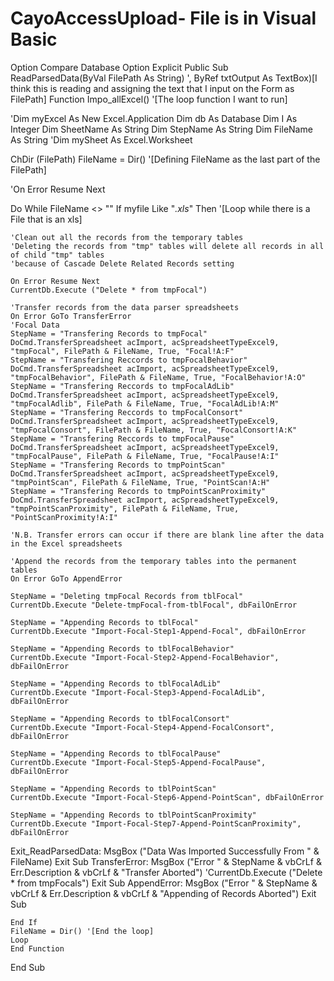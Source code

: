 # CayoAccessUpload- File is in Visual Basic

Option Compare Database
Option Explicit
Public Sub ReadParsedData(ByVal FilePath As String) ', ByRef txtOutput As TextBox)[I think this is reading and assigning the text that I input on the Form as FilePath]
   Function Impo_allExcel() '[The loop function I want to run]

   'Dim myExcel As New Excel.Application
   Dim db As Database
   Dim I As Integer
   Dim SheetName As String
   Dim StepName As String
   Dim FileName As String
   'Dim mySheet As Excel.Worksheet
   
   ChDir (FilePath)
   FileName = Dir() '[Defining FileName as the last part of the FilePath]
   
   'On Error Resume Next
   
   Do While FileName <> ""
    If myfile Like "*.xls*" Then '[Loop while there is a File that is an xls]
   
    'Clean out all the records from the temporary tables
    'Deleting the records from "tmp" tables will delete all records in all of child "tmp" tables
    'because of Cascade Delete Related Records setting
   
    On Error Resume Next
    CurrentDb.Execute ("Delete * from tmpFocal")

    'Transfer records from the data parser spreadsheets
    On Error GoTo TransferError
    'Focal Data
    StepName = "Transfering Records to tmpFocal"
    DoCmd.TransferSpreadsheet acImport, acSpreadsheetTypeExcel9, "tmpFocal", FilePath & FileName, True, "Focal!A:F"
    StepName = "Transfering Reccords to tmpFocalBehavior"
    DoCmd.TransferSpreadsheet acImport, acSpreadsheetTypeExcel9, "tmpFocalBehavior", FilePath & FileName, True, "FocalBehavior!A:O"
    StepName = "Transfering Reccords to tmpFocalAdLib"
    DoCmd.TransferSpreadsheet acImport, acSpreadsheetTypeExcel9, "tmpFocalAdlib", FilePath & FileName, True, "FocalAdLib!A:M"
    StepName = "Transfering Reccords to tmpFocalConsort"
    DoCmd.TransferSpreadsheet acImport, acSpreadsheetTypeExcel9, "tmpFocalConsort", FilePath & FileName, True, "FocalConsort!A:K"
    StepName = "Transfering Reccords to tmpFocalPause"
    DoCmd.TransferSpreadsheet acImport, acSpreadsheetTypeExcel9, "tmpFocalPause", FilePath & FileName, True, "FocalPause!A:I"
    StepName = "Transfering Records to tmpPointScan"
    DoCmd.TransferSpreadsheet acImport, acSpreadsheetTypeExcel9, "tmpPointScan", FilePath & FileName, True, "PointScan!A:H"
    StepName = "Transfering Records to tmpPointScanProximity"
    DoCmd.TransferSpreadsheet acImport, acSpreadsheetTypeExcel9, "tmpPointScanProximity", FilePath & FileName, True, "PointScanProximity!A:I"
   
    'N.B. Transfer errors can occur if there are blank line after the data in the Excel spreadsheets
   
    'Append the records from the temporary tables into the permanent tables
    On Error GoTo AppendError
   
    StepName = "Deleting tmpFocal Records from tblFocal"
    CurrentDb.Execute "Delete-tmpFocal-from-tblFocal", dbFailOnError
   
    StepName = "Appending Records to tblFocal"
    CurrentDb.Execute "Import-Focal-Step1-Append-Focal", dbFailOnError
   
    StepName = "Appending Records to tblFocalBehavior"
    CurrentDb.Execute "Import-Focal-Step2-Append-FocalBehavior", dbFailOnError
   
    StepName = "Appending Records to tblFocalAdLib"
    CurrentDb.Execute "Import-Focal-Step3-Append-FocalAdLib", dbFailOnError
   
    StepName = "Appending Records to tblFocalConsort"
    CurrentDb.Execute "Import-Focal-Step4-Append-FocalConsort", dbFailOnError
   
    StepName = "Appending Records to tblFocalPause"
    CurrentDb.Execute "Import-Focal-Step5-Append-FocalPause", dbFailOnError
   
    StepName = "Appending Records to tblPointScan"
    CurrentDb.Execute "Import-Focal-Step6-Append-PointScan", dbFailOnError
   
    StepName = "Appending Records to tblPointScanProximity"
    CurrentDb.Execute "Import-Focal-Step7-Append-PointScanProximity", dbFailOnError

Exit_ReadParsedData:
    MsgBox ("Data Was Imported Successfully From " & FileName)
    Exit Sub
TransferError:
    MsgBox ("Error " & StepName & vbCrLf & Err.Description & vbCrLf & "Transfer Aborted")
    'CurrentDb.Execute ("Delete * from tmpFocals")
    Exit Sub
AppendError:
    MsgBox ("Error " & StepName & vbCrLf & Err.Description & vbCrLf & "Appending of Records Aborted")
    Exit Sub
    
    End If
    FileName = Dir() '[End the loop]
    Loop
    End Function

End Sub

